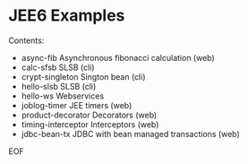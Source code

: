 JEE6 Examples
=============

Contents:

- async-fib	Asynchronous fibonacci calculation (web)
- calc-sfsb	SLSB (cli)
- crypt-singleton	Sington bean (cli)
- hello-slsb SLSB (cli)
- hello-ws Webservices
- joblog-timer JEE timers (web)
- product-decorator	Decorators (web)
- timing-interceptor Interceptors (web)
- jdbc-bean-tx JDBC with bean managed transactions (web)

EOF
